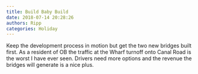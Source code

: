 ```yaml
---
title: Build Baby Build
date: 2018-07-14 20:28:26
authors: Ripp
categories: Holiday
---
```


 Keep the development process in motion but get the two new bridges built first. As a resident of OB the traffic at the Wharf turnoff onto Canal Road is the worst I have ever seen.  Drivers need more options and the revenue the bridges will generate is a nice plus.